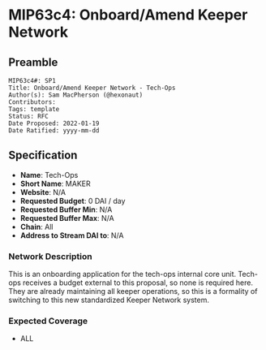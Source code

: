 # MIP63c4: Onboard/Amend Keeper Network

## Preamble

```
MIP63c4#: SP1
Title: Onboard/Amend Keeper Network - Tech-Ops
Author(s): Sam MacPherson (@hexonaut)
Contributors:
Tags: template
Status: RFC
Date Proposed: 2022-01-19
Date Ratified: yyyy-mm-dd
```

## Specification

- **Name**: Tech-Ops
- **Short Name**: MAKER
- **Website**: N/A
- **Requested Budget**: 0 DAI / day
- **Requested Buffer Min**: N/A
- **Requested Buffer Max**: N/A
- **Chain**: All
- **Address to Stream DAI to**: N/A

### Network Description

This is an onboarding application for the tech-ops internal core unit. Tech-ops receives a budget external to this proposal, so none is required here. They are already maintaining all keeper operations, so this is a formality of switching to this new standardized Keeper Network system.

### Expected Coverage

 * ALL
